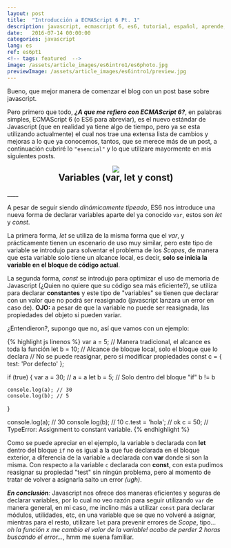 ```yaml
---
layout: post
title:  "Introducción a ECMAScript 6 Pt. 1"
description: javascript, ecmascript 6, es6, tutorial, español, aprende, aprendiendo 
date:   2016-07-14 00:00:00
categories: javascript
lang: es
ref: es6pt1
<!-- tags: featured  -->
image: /assets/article_images/es6intro1/es6photo.jpg
previewImage: /assets/article_images/es6intro1/preview.jpg
---
```

Bueno, que mejor manera de comenzar el blog con un post base sobre javascript. 

Pero primero que todo, *__¿A que me refiero con ECMAScript 6?__*, en palabras simples, ECMAScript 6 (o ES6 para abreviar), es el nuevo estándar de Javascript (que en realidad ya tiene algo de tiempo, pero ya se esta utilizando actualmente) el cual nos trae una extensa lista de cambios y mejoras a lo que ya conocemos, tantos, que se merece más de un post, a continuación cubriré lo `"esencial"` y lo que utilizare mayormente en mis siguientes posts.

<p style="text-align: center;"><image src="/assets/article_images/es6intro1/okay.jpg"></image></p>
<center style="margin-top: -30px;">	<h2> Variables (var, let y const) </h2> </center>
____

A pesar de seguir siendo *dinámicamente tipeado*, ES6 nos introduce una nueva forma de declarar variables aparte del ya conocido `var`, estos son *let* y *const*.

La primera forma, *let* se utiliza de la misma forma que el *var*, y prácticamente tienen un escenario de uso muy similar, pero este tipo de variable se introdujo para solventar el problema de los *Scopes*, de manera que esta variable solo tiene un alcance local, es decir, **solo se inicia la variable en el bloque de código actual**. 

La segunda forma, *const* se introdujo para optimizar el uso de memoria de Javascript (¿Quien no quiere que su código sea más eficiente?), se utiliza para declarar **constantes** y este tipo de "variables" se tienen que declarar con un valor que no podrá ser reasignado (javascript lanzara un error en caso de).
**OJO:** a pesar de que la variable no puede ser reasignada, las propiedades del objeto si pueden variar.  

¿Entendieron?, supongo que no, así que vamos con un ejemplo:

{% highlight js linenos %}
var a = 5; // Manera tradicional, el alcance es toda la función
let b = 10; // Alcance de bloque local, solo el bloque que lo declara
 // No se puede reasignar, pero si modificar propiedades
const c = {
	test: 'Por defecto'
};

if (true) {
	var a = 30; // a = a
	let b = 5; // Solo dentro del bloque "if" b != b

	console.log(a); // 30
	console.log(b); // 5
}

console.log(a); // 30
console.log(b); // 10
c.test = 'hola'; // ok
c = 50; // TypeError: Assignment to constant variable.
{% endhighlight %}

Como se puede apreciar en el ejemplo, la variable `b` declarada con **let** dentro del bloque `if` no es igual a la que fue declarada en el bloque exterior, a diferencia de la variable `a` declarada con **var** donde si son la misma. Con respecto a la variable `c` declarada con **const**, con esta pudimos reasignar su propiedad "test" sin ningún problema, pero al momento de tratar de volver a asignarla salto un error *(ugh)*.

*__En conclusión__:* Javascript nos ofrece dos maneras eficientes y seguras de declarar variables, por lo cual no veo razón para seguir utilizando `var` de manera general, en mi caso, me inclino más a utilizar `const` para declarar módulos, utilidades, etc, en una variable que se que no volveré a asignar, mientras para el resto, utilizare `let` para prevenir errores de *Scope*, tipo... *oh la función x me cambio el valor de la variable! acabo de perder 2 horas buscando el error...*, hmm me suena familiar.